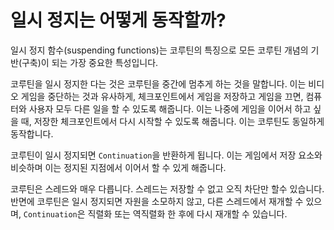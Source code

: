 # 일시 정지는 어떻게 동작할까?

일시 정지 함수(suspending functions)는 코루틴의 특징으로 모든 코루틴 개념의 기반(구축)이 되는 가장 중요한 특성입니다.

코루틴을 일시 정지한 다는 것은 코루틴을 중간에 멈추게 하는 것을 말합니다.
이는 비디오 게임을 중단하는 것과 유사하게, 체크포인트에서 게임을 저장하고 게임을 끄면, 컴퓨터와 사용자 모두 다른 일을 할 수 있도록 해줍니다.
이는 나중에 게임을 이어서 하고 싶을 때, 저장한 체크포인트에서 다시 시작할 수 있도록 해줍니다. 이는 코루틴도 동일하게 동작합니다.

코루틴이 일시 정지되면 `Continuation`을 반환하게 됩니다. 이는 게임에서 저장 요소와 비슷하며 이는 정지된 지점에서 이어서 할 수 있게 해줍니다.

코루틴은 스레드와 매우 다릅니다. 스레드는 저장할 수 없고 오직 차단만 할수 있습니다. 
반면에 코루틴은 일시 정지되면 자원을 소모하지 않고, 다른 스레드에서 재개할 수 있으며, `Continuation`은 직렬화 또는 역직렬화 한 후에 다시 재개할 수 있습니다.